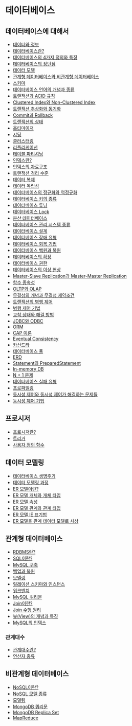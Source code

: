 # 데이터베이스
## 데이터베이스에 대해서
- [데이터와 정보]()
- [데이터베이스란?]()
- [데이터베이스의 4가지 정의와 특징]()
- [데이터베이스의 장단점]()
- [데이터 모델]()
- [관계형 데이터베이스와 비관계형 데이터베이스]()
- [스키마]()
- [데이터베이스 언어의 개념과 종류]()
- [트랜잭션과 ACID 규칙]()
- [Clustered Index와 Non-Clustered Index]()
- [트랜잭션 추상화와 동기화]()
- [Commit과 Rollback]()
- [트랜잭션의 상태]()
- [옵티마이저]()
- [샤딩]()
- [클러스터링]()
- [리플리케이션]()
- [테이블 파티셔닝]()
- [인덱스란?]()
- [인덱스의 자료구조]()
- [트랜잭션 격리 수준]()
- [데이터 복제]()
- [데이터 독립성]()
- [데이터베이스의 정규화와 역정규화]()
- [데이터베이스 키의 종류]()
- [데이터베이스 튜닝]()
- [데이터베이스 Lock]()
- [분산 데이터베이스]()
- [데이터베이스 관리 시스템 종류]()
- [데이터베이스 설계]()
- [데이터베이스 장애 유형]()
- [데이터베이스 회복 기법]()
- [데이터베이스 백원과 복원]()
- [데이터베이스의 확장]()
- [데이터베이스 권한]()
- [데이터베이스의 이상 현상]()
- [Master-Slave Replication과 Master-Master Replication]()
- [함수 종속성]()
- [OLTP와 OLAP]()
- [무결성의 개념과 무결성 제약조건]()
- [트랜잭션의 병행 제어]()
- [병행 제어 기법]()
- [교착 상태와 해결 방법]()
- [JDBC와 ODBC]()
- [ORM]()
- [CAP 이론]()
- [Eventual Consistency]()
- [카산드라]()
- [데이터베이스 풀]()
- [ERD]()
- [Statement와 PreparedStatement]()
- [In-memory DB]()
- [N + 1 문제]()
- [데이터베이스 실패 유형]()
- [프로파일링]()
- [동시성 제어와 동시성 제어가 해결하는 문제들]()
- [동시성 제어 기법]()
## 프로시저
- [프로시저란?]()
- [트리거]()
- [사용자 정의 함수]()
## 데이터 모델링
- [데이터베이스 생명주기]()
- [데이터 모델링 과정]()
- [ER 모델이란?]()
- [ER 모델 개체와 개체 타입]()
- [ER 모델 속성]()
- [ER 모델 관계와 관계 타입]()
- [ER 모델 IE 표기법]()
- [ER 모델을 관계 데이터 모델로 사상]()
## 관계형 데이터베이스
- [RDBMS란?]()
- [SQL이란?]()
- [MySQL 구축]()
- [백업과 복원]()
- [모델링]()
- [릴레이션 스키마와 인스턴스]()
- [워크벤치]()
- [MySQL 쿼리문]()
- [Join이란?]()
- [Join 수행 원리]()
- [뷰(View)의 개념과 특징]()
- [MySQL의 인덱스]()
### 관계대수
- [관계대수란?]()
- [연산자 종류]()
## 비관계형 데이터베이스
- [NoSQL이란?]()
- [NoSQL 모델 종류]()
- [모델링]()
- [MongoDB 쿼리문]()
- [MongoDB Replica Set]()
- [MapReduce]()